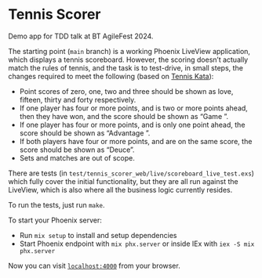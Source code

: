 # Tennis Scorer

Demo app for TDD talk at BT AgileFest 2024.

The starting point (`main` branch) is a working Phoenix LiveView application,
which displays a tennis scoreboard. However, the scoring doesn’t actually match
the rules of tennis, and the task is to test-drive, in small steps, the changes
required to meet the following (based on [Tennis
Kata](https://sammancoaching.org/kata_descriptions/tennis.html)):

  * Point scores of zero, one, two and three should be shown as love, fifteen,
    thirty and forty respectively.
  * If one player has four or more points, and is two or more points ahead,
    then they have won, and the score should be shown as “Game <player>”.
  * If one player has four or more points, and is only one point ahead, the
    score should be shown as “Advantage <player>”.
  * If both players have four or more points, and are on the same score, the
    score should be shown as “Deuce”.
  * Sets and matches are out of scope.

There are tests (in `test/tennis_scorer_web/live/scoreboard_live_test.exs`)
which fully cover the initial functionality, but they are all run against the
LiveView, which is also where all the business logic currently resides.

To run the tests, just run `make`.

To start your Phoenix server:

  * Run `mix setup` to install and setup dependencies
  * Start Phoenix endpoint with `mix phx.server` or inside IEx with `iex -S mix phx.server`

Now you can visit [`localhost:4000`](http://localhost:4000) from your browser.
